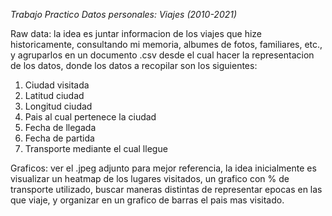 *Trabajo Practico Datos personales: Viajes (2010-2021)*

Raw data: la idea es juntar informacion de los viajes que hize historicamente, consultando mi memoria, albumes de fotos, familiares, etc., y agruparlos en un documento .csv desde el cual hacer la representacion de los datos, donde los datos a recopilar son los siguientes:
1. Ciudad visitada 
2. Latitud ciudad
3. Longitud ciudad
4. Pais al cual pertenece la ciudad
5. Fecha de llegada
6. Fecha de partida
7. Transporte mediante el cual llegue

Graficos: ver el .jpeg adjunto para mejor referencia, la idea inicialmente es visualizar un heatmap de los lugares visitados, un grafico con % de transporte utilizado, buscar maneras distintas de representar epocas en las que viaje, y organizar en un grafico de barras el pais mas visitado.
